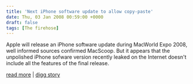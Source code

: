```yaml
---
title: 'Next iPhone software update to allow copy-paste'
date: Thu, 03 Jan 2008 00:59:00 +0000
draft: false
tags: [The firehose]
---
```


Apple will release an iPhone software update during MacWorld Expo 2008, well informed sources confirmed MacScoop. But it appears that the unpolished iPhone sofware version recently leaked on the Internet doesn't include all the features of the final release.  
  
[read more](http://www.macscoop.com/articles/2008/01/02/iphone-software-update-allow-copy-paste) | [digg story](http://digg.com/apple/Next_iPhone_software_update_to_allow_copy_paste)